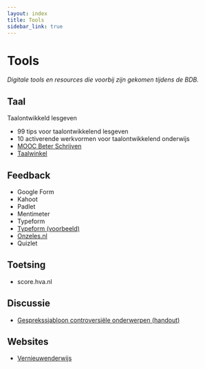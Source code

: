 ```yaml
---
layout: index
title: Tools
sidebar_link: true
---
```


# Tools

*Digitale tools en resources die voorbij zijn gekomen tijdens de BDB.* 

## Taal

Taalontwikkeld lesgeven
* 99 tips voor taalontwikkelend lesgeven
* 10 activerende werkvormen voor taalontwikkelend onderwijs
* [MOOC Beter Schrijven][MOOC]
* [Taalwinkel][winkel]

## Feedback

* Google Form
* Kahoot
* Padlet
* Mentimeter
* Typeform
* [Typeform (voorbeeld)][voorbeeld]
* [Onzeles.nl][onzeles]
* Quizlet

## Toetsing
* score.hva.nl

## Discussie

* [Gesprekssjabloon controversiële onderwerpen (handout)][omgaan]

## Websites
* [Vernieuwenderwijs](https://www.vernieuwenderwijs.nl/)

[mooc]: https://moocbeterschrijven.nl/courses/course-v1:UvAHvA+1+2017/about
[winkel]: https://www.taalwinkel.nl/
[voorbeeld]: https://youssef12.typeform.com/to/QyNX7p
[onzeles]: https://onzeles.nl/
[omgaan]: https://www.hva.nl/urban-education/gedeelde-content/projecten/urban-education/

